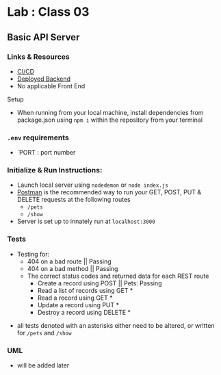 # Lab : Class 03
## Basic API Server


### Links & Resources
- [CI/CD](https://github.com/aysiabrown-401d39-advanced-javascript/basic-api-server/actions)
- [Deployed Backend](https://aysiab-basic-api-server.herokuapp.com/)
- No applicable Front End 

Setup
- When running from your local machine, install dependencies from package.json using `npm i` within the repository from your terminal 

### `.env` requirements 
- `PORT  : port number

### Initialize & Run Instructions:
- Launch local server using `nodedemon` or `node index.js`
- [Postman](https://www.postman.com/) is the recommended way to run your GET, POST, PUT & DELETE requests at the following routes
    - `/pets` 
    - `/show`
- Server is set up to innately run at `localhost:3000`

### Tests
- Testing for:
    - 404 on a bad route || Passing
    - 404 on a bad method || Passing
    - The correct status codes and returned data for each REST route
        - Create a record using POST || Pets: Passing
        - Read a list of records using GET *
        - Read a record using GET *
        - Update a record using PUT *
        - Destroy a record using DELETE *

* all tests denoted with an asterisks either need to be altered, or written for `/pets` and `/show`


### UML
- will be added later 
